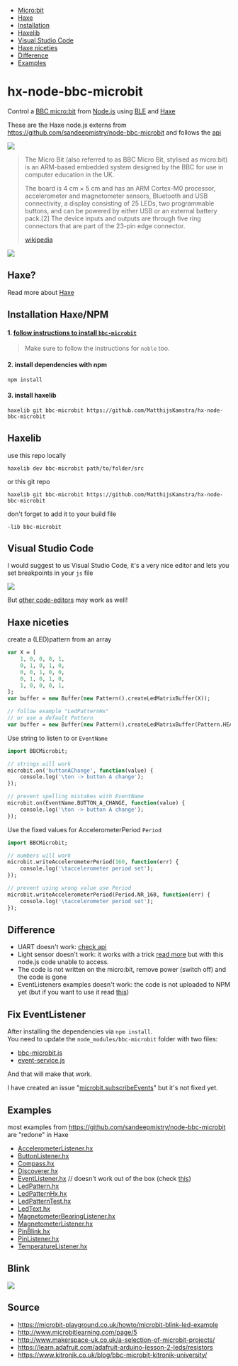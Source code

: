 

- [Micro:bit](#hx-node-bbc-microbit)
- [Haxe](#haxe)
- [Installation](#installation-haxenpm)
- [Haxelib](#haxelib)
- [Visual Studio Code](#visual-studio-code)
- [Haxe niceties](#haxe-niceties)
- [Difference](#difference)
- [Examples](#examples)


# hx-node-bbc-microbit

Control a [BBC micro:bit](http://microbit.org/) from [Node.js](https://nodejs.org/) using [BLE](https://en.wikipedia.org/wiki/Bluetooth_low_energy) and [Haxe](http://haxe.org/)

These are the Haxe node.js externs from <https://github.com/sandeepmistry/node-bbc-microbit> and follows the [api](https://github.com/sandeepmistry/node-bbc-microbit/blob/master/API.md)


![](icon.jpg)

> The Micro Bit (also referred to as BBC Micro Bit, stylised as micro:bit) is an ARM-based embedded system designed by the BBC for use in computer education in the UK.
>
> The board is 4 cm × 5 cm and has an ARM Cortex-M0 processor, accelerometer and magnetometer sensors, Bluetooth and USB connectivity, a display consisting of 25 LEDs, two programmable buttons, and can be powered by either USB or an external battery pack.[2] The device inputs and outputs are through five ring connectors that are part of the 23-pin edge connector.
>
> [wikipedia](https://en.wikipedia.org/wiki/Micro_Bit)


![](img/microbit.png)

## Haxe?

Read more about [Haxe](README_HAXE.MD)


## Installation Haxe/NPM

#### 1. [follow instructions to install `bbc-microbit`](https://github.com/sandeepmistry/node-bbc-microbit#prerequisites)
> Make sure to follow the instructions for `noble` too.

#### 2. install dependencies with npm
```
npm install
```

#### 3. install haxelib

```
haxelib git bbc-microbit https://github.com/MatthijsKamstra/hx-node-bbc-microbit
```



## Haxelib

use this repo locally

```
haxelib dev bbc-microbit path/to/folder/src
```

or this git repo

```
haxelib git bbc-microbit https://github.com/MatthijsKamstra/hx-node-bbc-microbit
```

don't forget to add it to your build file

```
-lib bbc-microbit
```

## Visual Studio Code

I would suggest to us Visual Studio Code, it's a very nice editor and lets you set breakpoints in your `js` file

![](img/vscode.png)

But [other code-editors](http://matthijskamstra.github.io/haxejs/haxe/choosing-a-code-editor.html) may work as well!


## Haxe niceties

create a (LED)pattern from an array

```haxe
var X = [
	1, 0, 0, 0, 1,
	0, 1, 0, 1, 0,
	0, 0, 1, 0, 0,
	0, 1, 0, 1, 0,
	1, 0, 0, 0, 1,
];
var buffer = new Buffer(new Pattern().createLedMatrixBuffer(X));

// follow example "LedPatternHx"
// or use a default Pattern
var buffer = new Buffer(new Pattern().createLedMatrixBuffer(Pattern.HEART));


```

Use string to listen to or `EventName`

```haxe
import BBCMicrobit;

// strings will work
microbit.on('buttonAChange', function(value) {
	console.log('\ton -> button A change');
});

// prevent spelling mistakes with EventName
microbit.on(EventName.BUTTON_A_CHANGE, function(value) {
	console.log('\ton -> button A change');
});
```

Use the fixed values for AccelerometerPeriod `Period`

```haxe
import BBCMicrobit;

// numbers will work
microbit.writeAccelerometerPeriod(160, function(err) {
	console.log('\taccelerometer period set');
});

// prevent using wrong value use Period
microbit.writeAccelerometerPeriod(Period.NR_160, function(err) {
	console.log('\taccelerometer period set');
});
```

## Difference

- UART doesn't work: [check api](https://github.com/sandeepmistry/node-bbc-microbit/blob/master/API.md#uart)
- Light sensor doesn't work: it works with a trick [read more](https://lancaster-university.github.io/microbit-docs/extras/light-sensing/) but with this node.js code unable to access.
- The code is not written on the micro:bit, remove power (switch off) and the code is gone
- EventListeners examples doesn't work: the code is not uploaded to NPM yet (but if you want to use it read [this](#fix-eventlistener))

## Fix EventListener

After installing the dependencies via `npm install`.   
You need to update the `node_modules/bbc-microbit` folder with two files:

- [bbc-microbit.js](https://raw.githubusercontent.com/sandeepmistry/node-bbc-microbit/master/lib/bbc-microbit.js)
- [event-service.js](https://github.com/sandeepmistry/node-bbc-microbit/blob/master/lib/event-service.js)

And that will make that work.

I have created an issue "[microbit.subscribeEvents](https://github.com/sandeepmistry/node-bbc-microbit/issues/14)" but it's not fixed yet.


## Examples

most examples from <https://github.com/sandeepmistry/node-bbc-microbit> are "redone" in Haxe

- [AccelerometerListener.hx](/src/examples/AccelerometerListener.hx)
- [ButtonListener.hx](/src/examples/ButtonListener.hx)
- [Compass.hx](/src/examples/Compass.hx)
- [Discoverer.hx](/src/examples/Discoverer.hx)
- [EventListener.hx](/src/examples/EventListener.hx) // doesn't work out of the box (check [this](#fix-eventlistener))
- [LedPattern.hx](/src/examples/LedPattern.hx)
- [LedPatternHx.hx](/src/examples/LedPatternHx.hx)
- [LedPatternTest.hx](/src/examples/LedPatternTest.hx)
- [LedText.hx](/src/examples/LedText.hx)
- [MagnetometerBearingListener.hx](/src/examples/MagnetometerBearingListener.hx)
- [MagnetometerListener.hx](/src/examples/MagnetometerListener.hx)
- [PinBlink.hx](/src/examples/PinBlink.hx)
- [PinListener.hx](/src/examples/PinListener.hx)
- [TemperatureListener.hx](/src/examples/TemperatureListener.hx)

## Blink

![](img/pins.png)


## Source

- <https://microbit-playground.co.uk/howto/microbit-blink-led-example>
- <http://www.microbitlearning.com/page/5>
- <http://www.makerspace-uk.co.uk/a-selection-of-microbit-projects/>
- <https://learn.adafruit.com/adafruit-arduino-lesson-2-leds/resistors>
- <https://www.kitronik.co.uk/blog/bbc-microbit-kitronik-university/>